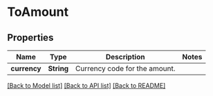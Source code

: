 # ToAmount

## Properties

Name | Type | Description | Notes
------------ | ------------- | ------------- | -------------
**currency** | **String** | Currency code for the amount. | 

[[Back to Model list]](../README.md#documentation-for-models) [[Back to API list]](../README.md#documentation-for-api-endpoints) [[Back to README]](../README.md)


